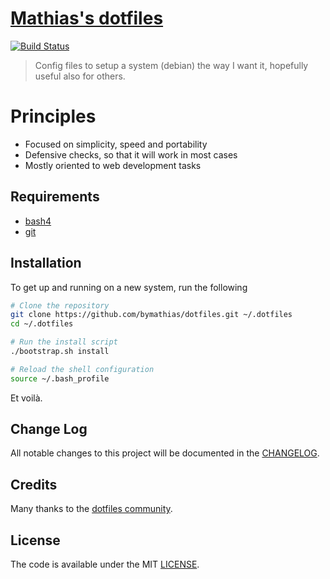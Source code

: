 # [Mathias's dotfiles][dotfiles]

[![Build Status][travis-ci-img]][travis-ci]

> Config files to setup a system (debian) the way I want it, hopefully useful also for others.

# Principles

- Focused on simplicity, speed and portability
- Defensive checks, so that it will work in most cases
- Mostly oriented to web development tasks

## Requirements

- [bash4][bash4]
- [git][git]

## Installation

To get up and running on a new system, run the following
```bash
# Clone the repository
git clone https://github.com/bymathias/dotfiles.git ~/.dotfiles
cd ~/.dotfiles

# Run the install script
./bootstrap.sh install

# Reload the shell configuration
source ~/.bash_profile
```
Et voil&agrave;.

## Change Log

All notable changes to this project will be documented in the [CHANGELOG](CHANGELOG.md).

## Credits

Many thanks to the [dotfiles community][dotfiles-community].

## License

The code is available under the MIT [LICENSE](LICENSE.txt).


<!-- Links -->

[dotfiles]: https://github.com/bymathias/dotfiles

[travis-ci]: https://travis-ci.org/bymathias/dotfiles
[travis-ci-img]: http://img.shields.io/travis/bymathias/dotfiles.svg?style=flat-square

[bash4]: https://www.gnu.org/software/bash
[git]: https://git-scm.com

[dotfiles-community]: http://dotfiles.github.io
